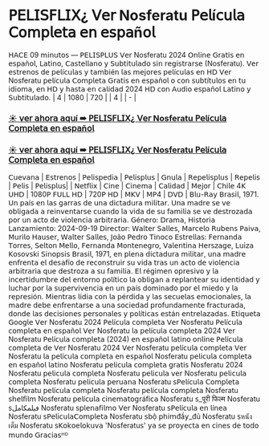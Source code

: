 # 𝖯𝖤𝖫𝖨𝖲𝖥𝖫𝖨𝖷¿ 𝖵𝖾𝗋 Nosferatu 𝖯𝖾𝗅í𝖼𝗎𝗅𝖺 𝖢𝗈𝗆𝗉𝗅𝖾𝗍𝖺 𝖾𝗇 𝖾𝗌𝗉𝖺ñ𝗈𝗅

𝖧𝖠𝖢𝖤 09 𝗆𝗂𝗇𝗎𝗍𝗈𝗌 — 𝖯𝖤𝖫𝖨𝖲𝖯𝖫𝖴𝖲 𝖵𝖾𝗋 Nosferatu 2024 𝖮𝗇𝗅𝗂𝗇𝖾 𝖦𝗋𝖺𝗍𝗂𝗌 𝖾𝗇 𝖾𝗌𝗉𝖺ñ𝗈𝗅, 𝖫𝖺𝗍𝗂𝗇𝗈, 𝖢𝖺𝗌𝗍𝖾𝗅𝗅𝖺𝗇𝗈 𝗒 𝖲𝗎𝖻𝗍𝗂𝗍𝗎𝗅𝖺𝖽𝗈 𝗌𝗂𝗇 𝗋𝖾𝗀𝗂𝗌𝗍𝗋𝖺𝗋𝗌𝖾 (Nosferatu). 𝖵𝖾𝗋 𝖾𝗌𝗍𝗋𝖾𝗇𝗈𝗌 𝖽𝖾 𝗉𝖾𝗅í𝖼𝗎𝗅𝖺𝗌 𝗒 𝗍𝖺𝗆𝖻𝗂é𝗇 𝗅𝖺𝗌 𝗆𝖾𝗃𝗈𝗋𝖾𝗌 𝗉𝖾𝗅í𝖼𝗎𝗅𝖺𝗌 𝖾𝗇 𝖧𝖣 𝖵𝖾𝗋 Nosferatu 𝗉𝖾𝗅í𝖼𝗎𝗅𝖺 𝖢𝗈𝗆𝗉𝗅𝖾𝗍𝖺 𝖦𝗋𝖺𝗍𝗂𝗌 𝖾𝗇 𝖾𝗌𝗉𝖺ñ𝗈𝗅 𝗈 𝖼𝗈𝗇 𝗌𝗎𝖻𝗍í𝗍𝗎𝗅𝗈𝗌 𝖾𝗇 𝗍𝗎 𝗂𝖽𝗂𝗈𝗆𝖺, 𝖾𝗇 𝖧𝖣 𝗒 𝗁𝖺𝗌𝗍𝖺 𝖾𝗇 𝖼𝖺𝗅𝗂𝖽𝖺𝖽 2024 𝖧𝖣 𝖼𝗈𝗇 𝖠𝗎𝖽𝗂𝗈 𝖾𝗌𝗉𝖺ñ𝗈𝗅 𝖫𝖺𝗍𝗂𝗇𝗈 𝗒 𝖲𝗎𝖻𝗍𝗂𝗍𝗎𝗅𝖺𝖽𝗈.
| 4 | 1080 | 720 | | 4 | | - |

### [☀️ 𝗏𝖾𝗋 𝖺𝗁𝗈𝗋𝖺 𝖺𝗊𝗎í ➠ 𝖯𝖤𝖫𝖨𝖲𝖥𝖫𝖨𝖷¿ 𝖵𝖾𝗋 Nosferatu 𝖯𝖾𝗅í𝖼𝗎𝗅𝖺 𝖢𝗈𝗆𝗉𝗅𝖾𝗍𝖺 𝖾𝗇 𝖾𝗌𝗉𝖺ñ𝗈𝗅](https://yesmov.fun/es/movie/426063/nosferatu-git)

### [☀️ 𝗏𝖾𝗋 𝖺𝗁𝗈𝗋𝖺 𝖺𝗊𝗎í ➠ 𝖯𝖤𝖫𝖨𝖲𝖥𝖫𝖨𝖷¿ 𝖵𝖾𝗋 Nosferatu 𝖯𝖾𝗅í𝖼𝗎𝗅𝖺 𝖢𝗈𝗆𝗉𝗅𝖾𝗍𝖺 𝖾𝗇 𝖾𝗌𝗉𝖺ñ𝗈𝗅](https://yesmov.fun/es/movie/426063/nosferatu-git)

𝖢𝗎𝖾𝗏𝖺𝗇𝖺 | 𝖤𝗌𝗍𝗋𝖾𝗇𝗈𝗌 | 𝖯𝖾𝗅𝗂𝗌𝗉𝖾𝖽𝗂𝖺 | 𝖯𝖾𝗅𝗂𝗌𝗉𝗅𝗎𝗌 | 𝖦𝗇𝗎𝗅𝖺 | 𝖱𝖾𝗉𝖾𝗅𝗂𝗌𝗉𝗅𝗎𝗌 | 𝖱𝖾𝗉𝖾𝗅𝗂𝗌 | 𝖯𝖾𝗅𝗂𝗌 | 𝖯𝖾𝗅𝗂𝗌𝗉𝗅𝗎𝗌| | 𝖭𝖾𝗍𝖿𝗅𝗂𝗑 | 𝖢𝗂𝗇𝖾 | 𝖢𝗂𝗇𝖾𝗆𝖺 | 𝖢𝖺𝗅𝗂𝖽𝖺𝖽 | 𝖬𝖾𝗃𝗈𝗋 | 𝖢𝗁𝗂𝗅𝖾
4𝖪 𝖴𝖧𝖣 | 1080𝖯 𝖥𝖴𝖫𝖫 𝖧𝖣 | 720𝖯 𝖧𝖣 | 𝖬𝖪𝖵 | 𝖬𝖯4 | 𝖣𝖵𝖣 | 𝖡𝗅𝗎-𝖱𝖺𝗒
𝖡𝗋𝖺𝗌𝗂𝗅, 1971. 𝖴𝗇 𝗉𝖺í𝗌 𝖾𝗇 𝗅𝖺𝗌 𝗀𝖺𝗋𝗋𝖺𝗌 𝖽𝖾 𝗎𝗇𝖺 𝖽𝗂𝖼𝗍𝖺𝖽𝗎𝗋𝖺 𝗆𝗂𝗅𝗂𝗍𝖺𝗋. 𝖴𝗇𝖺 𝗆𝖺𝖽𝗋𝖾 𝗌𝖾 𝗏𝖾 𝗈𝖻𝗅𝗂𝗀𝖺𝖽𝖺 𝖺 𝗋𝖾𝗂𝗇𝗏𝖾𝗇𝗍𝖺𝗋𝗌𝖾 𝖼𝗎𝖺𝗇𝖽𝗈 𝗅𝖺 𝗏𝗂𝖽𝖺 𝖽𝖾 𝗌𝗎 𝖿𝖺𝗆𝗂𝗅𝗂𝖺 𝗌𝖾 𝗏𝖾 𝖽𝖾𝗌𝗍𝗋𝗈𝗓𝖺𝖽𝖺 𝗉𝗈𝗋 𝗎𝗇 𝖺𝖼𝗍𝗈 𝖽𝖾 𝗏𝗂𝗈𝗅𝖾𝗇𝖼𝗂𝖺 𝖺𝗋𝖻𝗂𝗍𝗋𝖺𝗋𝗂𝖺.
𝖦é𝗇𝖾𝗋𝗈: 
𝖣𝗋𝖺𝗆𝖺, 
𝖧𝗂𝗌𝗍𝗈𝗋𝗂𝖺 
𝖫𝖺𝗇𝗓𝖺𝗆𝗂𝖾𝗇𝗍𝗈: 2024-09-19 
𝖣𝗂𝗋𝖾𝖼𝗍𝗈𝗋: 𝖶𝖺𝗅𝗍𝖾𝗋 𝖲𝖺𝗅𝗅𝖾𝗌, 
𝖬𝖺𝗋𝖼𝖾𝗅𝗈 𝖱𝗎𝖻𝖾𝗇𝗌 𝖯𝖺𝗂𝗏𝖺, 
𝖬𝗎𝗋𝗂𝗅𝗈 𝖧𝖺𝗎𝗌𝖾𝗋, 
𝖶𝖺𝗅𝗍𝖾𝗋 𝖲𝖺𝗅𝗅𝖾𝗌, 
𝖩𝗈ã𝗈 
𝖯𝖾𝖽𝗋𝗈 
𝖳𝗂𝗇𝗈𝖼𝗈 
𝖤𝗌𝗍𝗋𝖾𝗅𝗅𝖺𝗌: 
𝖥𝖾𝗋𝗇𝖺𝗇𝖽𝖺 
𝖳𝗈𝗋𝗋𝖾𝗌, 
𝖲𝖾𝗅𝗍𝗈𝗇 
𝖬𝖾𝗅𝗅𝗈, 
𝖥𝖾𝗋𝗇𝖺𝗇𝖽𝖺 
𝖬𝗈𝗇𝗍𝖾𝗇𝖾𝗀𝗋𝗈, 
𝖵𝖺𝗅𝖾𝗇𝗍𝗂𝗇𝖺 
𝖧𝖾𝗋𝗌𝗓𝖺𝗀𝖾, 
𝖫𝗎𝗂𝗓𝖺 
𝖪𝗈𝗌𝗈𝗏𝗌𝗄𝗂 
𝖲𝗂𝗇𝗈𝗉𝗌𝗂𝗌
𝖡𝗋𝖺𝗌𝗂𝗅, 1971, 𝖾𝗇 𝗉𝗅𝖾𝗇𝖺 𝖽𝗂𝖼𝗍𝖺𝖽𝗎𝗋𝖺 𝗆𝗂𝗅𝗂𝗍𝖺𝗋, 𝗎𝗇𝖺 𝗆𝖺𝖽𝗋𝖾 𝖾𝗇𝖿𝗋𝖾𝗇𝗍𝖺 𝖾𝗅 𝖽𝖾𝗌𝖺𝖿í𝗈 𝖽𝖾 𝗋𝖾𝖼𝗈𝗇𝗌𝗍𝗋𝗎𝗂𝗋 𝗌𝗎 𝗏𝗂𝖽𝖺 𝗍𝗋𝖺𝗌 𝗎𝗇 𝖺𝖼𝗍𝗈 𝖽𝖾 𝗏𝗂𝗈𝗅𝖾𝗇𝖼𝗂𝖺 𝖺𝗋𝖻𝗂𝗍𝗋𝖺𝗋𝗂𝖺 𝗊𝗎𝖾 𝖽𝖾𝗌𝗍𝗋𝗈𝗓𝖺 𝖺 𝗌𝗎 𝖿𝖺𝗆𝗂𝗅𝗂𝖺. 𝖤𝗅 𝗋é𝗀𝗂𝗆𝖾𝗇 𝗈𝗉𝗋𝖾𝗌𝗂𝗏𝗈 𝗒 𝗅𝖺 𝗂𝗇𝖼𝖾𝗋𝗍𝗂𝖽𝗎𝗆𝖻𝗋𝖾 𝖽𝖾𝗅 𝖾𝗇𝗍𝗈𝗋𝗇𝗈 𝗉𝗈𝗅í𝗍𝗂𝖼𝗈 𝗅𝖺 𝗈𝖻𝗅𝗂𝗀𝖺𝗇 𝖺 𝗋𝖾𝗉𝗅𝖺𝗇𝗍𝖾𝖺𝗋 𝗌𝗎 𝗂𝖽𝖾𝗇𝗍𝗂𝖽𝖺𝖽 𝗒 𝗅𝗎𝖼𝗁𝖺𝗋 𝗉𝗈𝗋 𝗅𝖺 𝗌𝗎𝗉𝖾𝗋𝗏𝗂𝗏𝖾𝗇𝖼𝗂𝖺 𝖾𝗇 𝗎𝗇 𝗉𝖺í𝗌 𝖽𝗈𝗆𝗂𝗇𝖺𝖽𝗈 𝗉𝗈𝗋 𝖾𝗅 𝗆𝗂𝖾𝖽𝗈 𝗒 𝗅𝖺 𝗋𝖾𝗉𝗋𝖾𝗌𝗂ó𝗇.
𝖬𝗂𝖾𝗇𝗍𝗋𝖺𝗌 𝗅𝗂𝖽𝗂𝖺 𝖼𝗈𝗇 𝗅𝖺 𝗉é𝗋𝖽𝗂𝖽𝖺 𝗒 𝗅𝖺𝗌 𝗌𝖾𝖼𝗎𝖾𝗅𝖺𝗌 𝖾𝗆𝗈𝖼𝗂𝗈𝗇𝖺𝗅𝖾𝗌, 𝗅𝖺 𝗆𝖺𝖽𝗋𝖾 𝖽𝖾𝖻𝖾 𝖾𝗇𝖿𝗋𝖾𝗇𝗍𝖺𝗋𝗌𝖾 𝖺 𝗎𝗇𝖺 𝗌𝗈𝖼𝗂𝖾𝖽𝖺𝖽 𝗉𝗋𝗈𝖿𝗎𝗇𝖽𝖺𝗆𝖾𝗇𝗍𝖾 𝖿𝗋𝖺𝖼𝗍𝗎𝗋𝖺𝖽𝖺, 𝖽𝗈𝗇𝖽𝖾 𝗅𝖺𝗌 𝖽𝖾𝖼𝗂𝗌𝗂𝗈𝗇𝖾𝗌 𝗉𝖾𝗋𝗌𝗈𝗇𝖺𝗅𝖾𝗌 𝗒 𝗉𝗈𝗅í𝗍𝗂𝖼𝖺𝗌 𝖾𝗌𝗍á𝗇 𝖾𝗇𝗍𝗋𝖾𝗅𝖺𝗓𝖺𝖽𝖺𝗌.
𝖤𝗍𝗂𝗊𝗎𝖾𝗍𝖺 𝖦𝗈𝗈𝗀𝗅𝖾 
𝖵𝖾𝗋 Nosferatu 2024 𝖯𝖾𝗅í𝖼𝗎𝗅𝖺 𝖼𝗈𝗆𝗉𝗅𝖾𝗍𝖺 
𝖵𝖾𝗋 Nosferatu 𝖯𝖾𝗅í𝖼𝗎𝗅𝖺 𝖼𝗈𝗆𝗉𝗅𝖾𝗍𝖺 𝖾𝗇 𝖾𝗌𝗉𝖺ñ𝗈𝗅 
𝖵𝖾𝗋 Nosferatu 𝗅𝖺 𝗉𝖾𝗅í𝖼𝗎𝗅𝖺 𝖼𝗈𝗆𝗉𝗅𝖾𝗍𝖺 2024 
𝖵𝖾𝗋 Nosferatu 𝖯𝖾𝗅í𝖼𝗎𝗅𝖺 𝖼𝗈𝗆𝗉𝗅𝖾𝗍𝖺 (2024) 𝖾𝗇 𝖾𝗌𝗉𝖺ñ𝗈𝗅 𝗅𝖺𝗍𝗂𝗇𝗈 𝗈𝗇𝗅𝗂𝗇𝖾 𝖯𝖾𝗅í𝖼𝗎𝗅𝖺 𝖼𝗈𝗆𝗉𝗅𝖾𝗍𝖺 𝖽𝖾 
𝖵𝖾𝗋 Nosferatu 2024 
𝖵𝖾𝗋 Nosferatu 𝗉𝖾𝗅í𝖼𝗎𝗅𝖺 𝖼𝗈𝗆𝗉𝗅𝖾𝗍𝖺 
𝖵𝖾𝗋 Nosferatu 𝗅𝖺 𝗉𝖾𝗅í𝖼𝗎𝗅𝖺 𝖼𝗈𝗆𝗉𝗅𝖾𝗍𝖺 𝖾𝗇 𝖾𝗌𝗉𝖺ñ𝗈𝗅
Nosferatu 𝗉𝖾𝗅𝗂𝖼𝗎𝗅𝖺 𝖼𝗈𝗆𝗉𝗅𝖾𝗍𝖺 𝖾𝗇 𝖾𝗌𝗉𝖺ñ𝗈𝗅 𝗅𝖺𝗍𝗂𝗇𝗈 
Nosferatu 𝗉𝖾𝗅𝗂𝖼𝗎𝗅𝖺 𝖼𝗈𝗆𝗉𝗅𝖾𝗍𝖺 𝗀𝗋𝖺𝗍𝗂𝗌 
Nosferatu 2024 
Nosferatu 𝗉𝖾𝗅𝗂𝖼𝗎𝗅𝖺 𝖼𝗈𝗆𝗉𝗅𝖾𝗍𝖺 
Nosferatu 𝗉𝖾𝗅𝗂𝖼𝗎𝗅𝖺
𝗏𝖾𝗋 Nosferatu 𝗉𝖾𝗅𝗂𝖼𝗎𝗅𝖺 𝖼𝗈𝗆𝗉𝗅𝖾𝗍𝖺 
Nosferatu 𝗉𝖾𝗅𝗂𝖼𝗎𝗅𝖺 𝗉𝖾𝗋𝗎𝖺𝗇𝖺 
Nosferatu 𝗌𝖯𝖾𝗅í𝖼𝗎𝗅𝖺 𝖢𝗈𝗆𝗉𝗅𝖾𝗍𝖺 
Nosferatu 𝗉𝖾𝗅í𝖼𝗎𝗅𝖺 𝖼𝗈𝗆𝗉𝗅𝖾𝗍𝖺 
Nosferatu 𝗉𝖾𝗅í𝖼𝗎𝗅𝖺 𝖼𝗈𝗆𝗉𝗅𝖾𝗍𝖺 
Nosferatu 𝗌𝗁𝖾𝗅𝖿𝗂𝗅𝗆 
Nosferatu 𝗉𝖾𝗅í𝖼𝗎𝗅𝖺 𝖼𝗂𝗇𝖾𝗆𝖺𝗍𝗈𝗀𝗋á𝖿𝗂𝖼𝖺 
Nosferatu 𝗌_पूरी फिल्म 
Nosferatu 𝗌فيلمكامل 
Nosferatu 𝗌𝗉𝗅𝖾𝗇𝖺𝖿𝗂𝗅𝗆𝗈
𝖵𝖾𝗋 Nosferatu 𝗌𝖯𝖾𝗅í𝖼𝗎𝗅𝖺 𝖾𝗇 𝗅í𝗇𝖾𝖺 
Nosferatu 𝗌𝖯𝖾𝗅𝗂𝖼𝗎𝗅𝖺𝖢𝗈𝗆𝗉𝗅𝖾𝗍𝖺 
Nosferatu 𝗌𝖻ộ 𝗉𝗁𝗂𝗆đầ𝗒_đủ 
Nosferatu 𝗌หนังเต็ม 
Nosferatu 𝗌𝖪𝗈𝗄𝗈𝖾𝗅𝗈𝗄𝗎𝗏𝖺 
'Nosferatu𝗌' 𝗒𝖺 𝗌𝖾 𝗉𝗋𝗈𝗒𝖾𝖼𝗍𝖺 𝖾𝗇 𝖼𝗂𝗇𝖾𝗌 𝖽𝖾 𝗍𝗈𝖽𝗈 𝗆𝗎𝗇𝖽𝗈 𝖦𝗋𝖺𝖼𝗂𝖺𝗌ᴴᴰ

